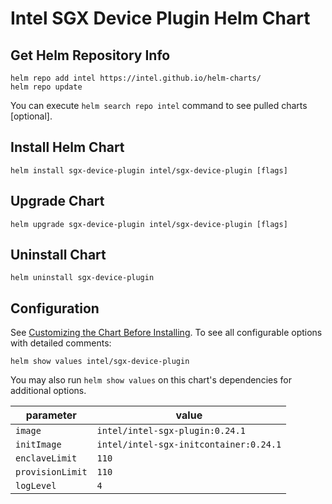 # Intel SGX Device Plugin Helm Chart

## Get Helm Repository Info
```
helm repo add intel https://intel.github.io/helm-charts/
helm repo update
```

You can execute `helm search repo intel` command to see pulled charts [optional].

## Install Helm Chart
```
helm install sgx-device-plugin intel/sgx-device-plugin [flags]
```
## Upgrade Chart
```
helm upgrade sgx-device-plugin intel/sgx-device-plugin [flags]
```

## Uninstall Chart
```
helm uninstall sgx-device-plugin
```

## Configuration
See [Customizing the Chart Before Installing](https://helm.sh/docs/intro/using_helm/#customizing-the-chart-before-installing). To see all configurable options with detailed comments:

```console
helm show values intel/sgx-device-plugin
```

You may also run `helm show values` on this chart's dependencies for additional options.

|parameter| value |
|---------|-----------|
| `image` | `intel/intel-sgx-plugin:0.24.1` |
| `initImage` | `intel/intel-sgx-initcontainer:0.24.1` |
| `enclaveLimit` | `110` |
| `provisionLimit` | `110` |
| `logLevel` | `4` |




